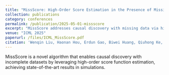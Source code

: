 ```yaml
---
title: "MissScore: High-Order Score Estimation in the Presence of Missing Data"
collection: publications
category: conferences
permalink: /publication/2025-05-01-missscore
excerpt: "MissScore addresses causal discovery with missing data via high-order score estimation and robust score matching."
venue: "ICML 2025"
paperurl: /files/ICML_MissScore.pdf
citation: 'Wenqin Liu, Haonan Hou, Erdun Gao, Biwei Huang, Qiuhong Ke, Howard Bondell, Mingming Gong. "MissScore: High-Order Score Estimation in the Presence of Missing Data." <i>ICML 2025</i>.'
---
```

MissScore is a novel algorithm that enables causal discovery with incomplete datasets by leveraging high-order score function estimation, achieving state-of-the-art results in simulations.
